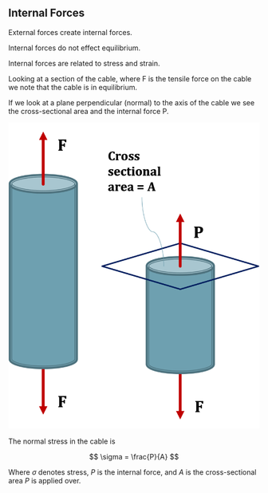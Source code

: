 ## Internal Forces

External forces create internal forces.

Internal forces do not effect equilibrium.

Internal forces are related to stress and strain.

Looking at a section of the cable, where F is the tensile force on the cable we note that the cable is in equilibrium.  

If we look at a plane perpendicular (normal) to the axis of the cable we see the cross-sectional area and the internal force P.

![internal force](images/internal-force.png)

The normal stress in the cable is

$$ \sigma = \frac{P}{A} $$

Where $\sigma$ denotes stress, $P$ is the internal force, and $A$ is the cross-sectional area $P$ is applied over.
